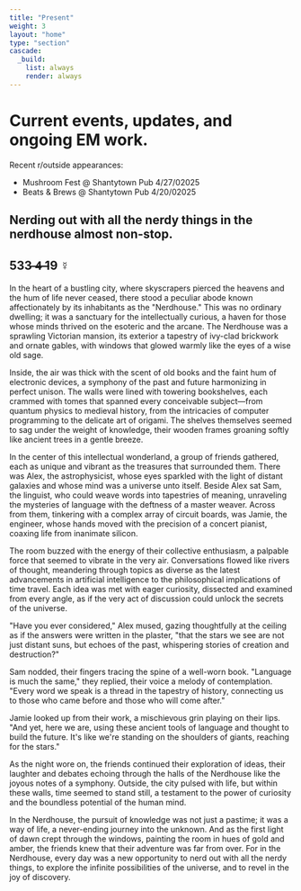 ```yaml
---
title: "Present"
weight: 3
layout: "home"
type: "section"
cascade:
  _build:
    list: always
    render: always
---
```

# Current events, updates, and ongoing EM work. 

Recent r/outside appearances:
  - Mushroom Fest @ Shantytown Pub 4/27/02025 
  - Beats & Brews @ Shantytown Pub 4/20/02025 
  
## Nerding out with all the nerdy things in the nerdhouse almost non-stop. 
## 533 ̶4̶ ̶19 ☿
In the heart of a bustling city, where skyscrapers pierced the heavens and the hum of life never ceased, there stood a peculiar abode known affectionately by its inhabitants as the "Nerdhouse." This was no ordinary dwelling; it was a sanctuary for the intellectually curious, a haven for those whose minds thrived on the esoteric and the arcane. The Nerdhouse was a sprawling Victorian mansion, its exterior a tapestry of ivy-clad brickwork and ornate gables, with windows that glowed warmly like the eyes of a wise old sage.

Inside, the air was thick with the scent of old books and the faint hum of electronic devices, a symphony of the past and future harmonizing in perfect unison. The walls were lined with towering bookshelves, each crammed with tomes that spanned every conceivable subject—from quantum physics to medieval history, from the intricacies of computer programming to the delicate art of origami. The shelves themselves seemed to sag under the weight of knowledge, their wooden frames groaning softly like ancient trees in a gentle breeze.

In the center of this intellectual wonderland, a group of friends gathered, each as unique and vibrant as the treasures that surrounded them. There was Alex, the astrophysicist, whose eyes sparkled with the light of distant galaxies and whose mind was a universe unto itself. Beside Alex sat Sam, the linguist, who could weave words into tapestries of meaning, unraveling the mysteries of language with the deftness of a master weaver. Across from them, tinkering with a complex array of circuit boards, was Jamie, the engineer, whose hands moved with the precision of a concert pianist, coaxing life from inanimate silicon.

The room buzzed with the energy of their collective enthusiasm, a palpable force that seemed to vibrate in the very air. Conversations flowed like rivers of thought, meandering through topics as diverse as the latest advancements in artificial intelligence to the philosophical implications of time travel. Each idea was met with eager curiosity, dissected and examined from every angle, as if the very act of discussion could unlock the secrets of the universe.

"Have you ever considered," Alex mused, gazing thoughtfully at the ceiling as if the answers were written in the plaster, "that the stars we see are not just distant suns, but echoes of the past, whispering stories of creation and destruction?"

Sam nodded, their fingers tracing the spine of a well-worn book. "Language is much the same," they replied, their voice a melody of contemplation. "Every word we speak is a thread in the tapestry of history, connecting us to those who came before and those who will come after."

Jamie looked up from their work, a mischievous grin playing on their lips. "And yet, here we are, using these ancient tools of language and thought to build the future. It's like we're standing on the shoulders of giants, reaching for the stars."

As the night wore on, the friends continued their exploration of ideas, their laughter and debates echoing through the halls of the Nerdhouse like the joyous notes of a symphony. Outside, the city pulsed with life, but within these walls, time seemed to stand still, a testament to the power of curiosity and the boundless potential of the human mind.

In the Nerdhouse, the pursuit of knowledge was not just a pastime; it was a way of life, a never-ending journey into the unknown. And as the first light of dawn crept through the windows, painting the room in hues of gold and amber, the friends knew that their adventure was far from over. For in the Nerdhouse, every day was a new opportunity to nerd out with all the nerdy things, to explore the infinite possibilities of the universe, and to revel in the joy of discovery.